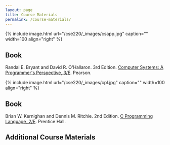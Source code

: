 ```yaml
---
layout: page
title: Course Materials
permalink: /course-materials/
---
```


{% include image.html url="/cse220/_images/csapp.jpg" caption="" width=100 align="right" %}

## Book

Randal E. Bryant and David R. O'Hallaron. 3rd Edition. [Computer Systems: A Programmer's Perspective, 3/E](http://csapp.cs.cmu.edu/3e/home.html). Pearson.

{% include image.html url="/cse220/_images/cpl.jpg" caption="" width=100 align="right" %}

## Book

Brian W. Kernighan and Dennis M. Ritchie. 2nd Edition. [C Programming Language, 2/E](https://www.pearson.com/us/higher-education/program/Kernighan-C-Programming-Language-2nd-Edition/PGM54487.html). Prentice Hall.

## Additional Course Materials
